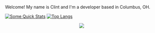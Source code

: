 Welcome! My name is Clint and I'm a developer based in Columbus, OH. 

[![Some Quick Stats](https://github-readme-stats.vercel.app/api?username=cbowersock&count_private=true&theme=dark&hide=stars,issues)](https://github.com/cbowersock/github-readme-stats?username=cbowersock)
[![Top Langs](https://github-readme-stats.vercel.app/api/top-langs/?username=cbowersock&layout=compact&theme=dark)](https://github.com/cbowersock/github-readme-stats)
<br>
<p align="center"> 
  <img src="https://profile-counter.glitch.me/cbowersock/count.svg" />
</p>
